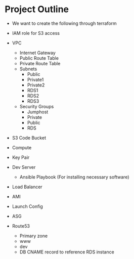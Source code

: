 # Project Outline

- We want to create the following through terraform

- IAM role for S3 access
- VPC
	- Internet Gateway
	- Public Route Table
	- Private Route Table
	- Subnets
		- Public
		- Private1
		- Private2
		- RDS1
		- RDS2
		- RDS3
	- Security Groups
		- Jumphost
		- Private
		- Public
		- RDS
- S3 Code Bucket
- Compute
- Key Pair
- Dev Server
	- Ansible Playbook (For installing necessary software)
- Load Balancer
- AMI
- Launch Config
- ASG
- Route53
	- Primary zone
	- www
	- dev
	- DB CNAME record to reference RDS instance
